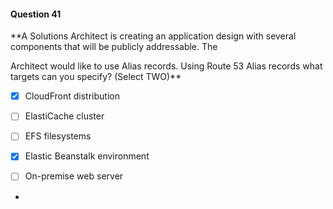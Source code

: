 #### Question  41


**A Solutions Architect is creating an application design with several components that will be publicly addressable. The

Architect would like to use Alias records. Using Route 53 Alias records what targets can you specify? (Select TWO)**


- [x] CloudFront distribution


- [ ] ElastiCache cluster


- [ ] EFS filesystems


- [x] Elastic Beanstalk environment


- [ ] On-premise web server


*